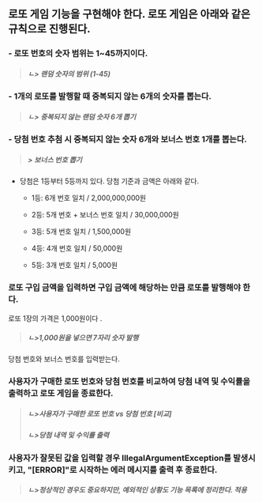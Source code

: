 로또 게임 기능을 구현해야 한다. 
로또 게임은 아래와 같은 규칙으로 진행된다.
-------------------------------------------

### - 로또 번호의 숫자 범위는 1~45까지이다.
> ##### ㄴ> 랜덤 숫자의 범위 (1-45)
### - 1개의 로또를 발행할 때 중복되지 않는 6개의 숫자를 뽑는다.
> ##### ㄴ> 중복되지 않는 랜덤 숫자 6개 뽑기
### - 당첨 번호 추첨 시 중복되지 않는 숫자 6개와 보너스 번호 1개를 뽑는다.
> ##### > 보너스 번호 뽑기
- 당첨은 1등부터 5등까지 있다. 당첨 기준과 금액은 아래와 같다.
    
    - 1등: 6개 번호 일치 / 2,000,000,000원
  
    - 2등: 5개 번호 + 보너스 번호 일치 / 30,000,000원
  
    - 3등: 5개 번호 일치 / 1,500,000원
  
    - 4등: 4개 번호 일치 / 50,000원
  
    - 5등: 3개 번호 일치 / 5,000원



### 로또 구입 금액을 입력하면 구입 금액에 해당하는 만큼 로또를 발행해야 한다.
로또 1장의 가격은 1,000원이다
.
> ##### ㄴ>1,000원을 넣으면 7자리 숫자 발행
당첨 번호와 보너스 번호를 입력받는다.

### 사용자가 구매한 로또 번호와 당첨 번호를 비교하여 당첨 내역 및 수익률을 출력하고 로또 게임을 종료한다.
> ##### ㄴ>사용자가 구매한 로또 번호 vs 당첨 번호 [비교]
> ##### ㄴ>당첨 내역 및 수익률 출력

### 사용자가 잘못된 값을 입력할 경우 IllegalArgumentException를 발생시키고, "[ERROR]"로 시작하는 에러 메시지를 출력 후 종료한다.
>##### ㄴ>정상적인 경우도 중요하지만, 예외적인 상황도 기능 목록에 정리한다. 적용